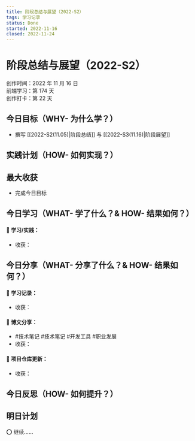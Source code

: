 ```yaml
---
title: 阶段总结与展望（2022-S2）
tags: 学习记录
status: Done
started: 2022-11-16
closed: 2022-11-24
---
```

# 阶段总结与展望（2022-S2）
创作时间：2022 年 11 月 16 日  
前端学习：第 174 天  
创作打卡：第 22 天
## 今日目标（WHY- 为什么学？）
- 撰写 [[2022-S2(11.05)|阶段总结]] 与 [[2022-S3(11.16)|阶段展望]]
## 实践计划（HOW- 如何实现？）
## 最大收获
- 完成今日目标
## 今日学习（WHAT- 学了什么？& HOW- 结果如何？）
#### 🫰 学习/实践：
- 收获：
## 今日分享（WHAT- 分享了什么？& HOW- 结果如何？）
#### 🫰 学习记录：
- 收获：
#### 🫰 博文分享：
- #技术笔记 #技术笔记 #开发工具 #职业发展
- 收获：
#### 🫰 项目仓库更新：
- 收获：
## 今日反思（HOW- 如何提升？）
## 明日计划
⭕ 继续……
